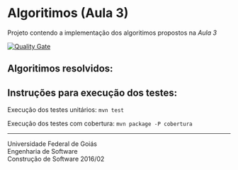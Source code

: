 # Algoritimos (Aula 3)

Projeto contendo a implementação dos algoritimos propostos na *Aula 3*

[![Quality Gate](https://sonarqube.com/api/badges/gate?key=br.ufg.cs.cleydsonjr:cs20162-aula03)](https://sonarqube.com/dashboard/index?id=br.ufg.cs.cleydsonjr%3Acs20162-aula03)

## Algoritimos resolvidos:

## Instruções para execução dos testes:
Execução dos testes unitários:
`mvn test`

Execução dos testes com cobertura:
`mvn package -P cobertura`

----------
Universidade Federal de Goiás  
Engenharia de Software  
Construção de Software 2016/02  
